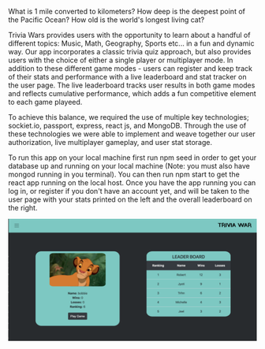 What is 1 mile converted to kilometers? 
How deep is the deepest point of the Pacific Ocean?
How old is the world's longest living cat?

Trivia Wars provides users with the opportunity to learn about a handful of different topics: Music, Math, Geography, Sports etc... in a fun and dynamic way. Our app incorporates a classic trivia quiz approach, but also provides users with the choice of either a single player or multiplayer mode. In addition to these different game modes - users can register and keep track of their stats and performance with a live leaderboard and stat tracker on the user page. The live leaderboard tracks user results in both game modes and reflects cumulative performance, which adds a fun competitive element to each game playeed.

 To achieve this balance, we required the use of multiple key technologies; sockiet.io, passport, express, react js, and MongoDB. Through the use of these technologies we were able to implement and weave together our user authorization, live multiplayer gameplay, and user stat storage.

To run this app on your local machine first run npm seed in order to get your database up and running  on your local machine (Note: you must also have mongod running in you terminal). You can then run npm start to get the react app running on the local host. Once you have the app running you can log in, or register if you don't have an account yet, and will be taken to the user page with your stats printed on the left and the overall leaderboard on the right.

![](images/userp.png)
